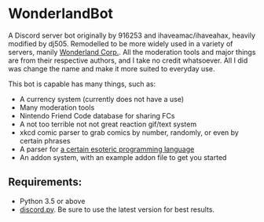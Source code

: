 # WonderlandBot
A Discord server bot originally by 916253 and ihaveamac/ihaveahax, heavily modified by dj505. Remodelled to be more widely used in a variety of servers, manily [Wonderland Corp.](https://discord.gg/WphDny9).
All the moderation tools and major things are from their respective authors, and I take no credit whatsoever. All I did was change the name and make it more suited to everyday use.

This bot is capable has many things, such as:
* A currency system (currently does not have a use)
* Many moderation tools
* Nintendo Friend Code database for sharing FCs
* A not too terrible not not great reaction gif/text system
* xkcd comic parser to grab comics by number, randomly, or even by certain phrases
* A parser for [a certain esoteric programming language](https://en.wikipedia.org/wiki/Brainfuck)
* An addon system, with an example addon file to get you started

## Requirements:
* Python 3.5 or above
* [discord.py](https://github.com/Rapptz/discord.py). Be sure to use the latest version for best results.
